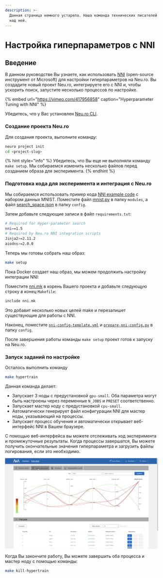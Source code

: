 ```yaml
---
description: >-
  Данная страница немного устарела. Наша команда технических писателей работает
  над ней.
---
```


# Настройка гиперпараметров с NNI

## Введение

В данном руководстве Вы узнаете, как использовать [NNI](https://github.com/microsoft/nni) \(open-source инструмент от Microsoft\) для настройки гиперпараметров на Neu.ro. Вы создадите новый проект Neu.ro, интегрируете его с NNI и, чтобы ускорить поиск, запустите несколько процессов по настройке.

{% embed url="https://vimeo.com/417956858" caption="Hyperparameter Tuning with NNI" %}

Убедитесь, что у Вас установлен [Neu.ro CLI](../getting-started.md#installing-cli).

### Создание проекта Neu.ro

Для создания проекта, выполните команду:

```bash
neuro project init
cd <project-slug>
```

{% hint style="info" %}
Убедитесь, что Вы еще не выполняли команду `make setup`. Мы собираемся изменить несколько файлов перед созданием образа для эксперимента.
{% endhint %}

### Подготовка кода для эксперимента и интеграция с Neu.ro

Мы собираемся использовать пример кода [NNI example code](https://github.com/microsoft/nni/tree/master/examples/trials/mnist-tfv2) с набором данных MNIST. Поместите файл [mnist.py](https://github.com/microsoft/nni/blob/master/examples/trials/mnist-tfv2/mnist.py) в папку `modules`, а файл [search\_space.json](https://github.com/microsoft/nni/blob/master/examples/trials/mnist-tfv2/search_space.json) в папку `config`.

Затем добавьте следующие записи в файл `requirements.txt`:

```bash
# Required for Hyper-parameter search
nni==1.5
# Required by Neu.ro NNI integration scripts
Jinja2>=2.11.2
aiodns>=2.0.0
```

Теперь мы готовы собрать наш образ:

```bash
make setup
```

Пока Docker создает наш образ, мы можем продолжить настройку интеграции NNI:

Поместите [nni.mk](https://github.com/neuromation/ml-recipe-nni/blob/master/nni.mk) в корень Вашего проекта и добавьте следующую строку _в конец_ `Makefile`:

```bash
include nni.mk
```

Это добавит несколько новых целей make и перезапишет существующие для работы с NNI.

Наконец, поместите [`nni-config-template.yml`](https://github.com/neuromation/ml-recipe-nni/blob/master/config/nni-config-template.yml) и [`prepare-nni-config.py`](https://github.com/neuromation/ml-recipe-nni/blob/master/config/prepare-nni-config.py) в папку `config`.

После завершения работы команды `make setup` проект готов к запуску на Neu.ro.

### Запуск заданий по настройке

Осталось выполнить команду

```bash
make hypertrain
```

Данная команда делает:

* Запускает 3 ноды с предустановкой `gpu-small`. Оба параметра могут быть настроены через переменные `N_JOBS` и `PRESET` соответственно.
* Запускает мастер ноду с предустановкой `cpu-small`.
* Автоматически генерирует файл конфигурации NNI для мастер ноды, указывающий на процессы.
* Запускает процесс обучения и автоматически открывает веб-интерфейс NNI в Вашем браузере.

С помощью веб-интерфейса вы можете отслеживать ход эксперимента и промежуточные результаты. Когда процессы завершатся, Вы можете получить окончательные значения гиперпараметра и загрузить файлы логирования, если это необходимо.

![NNI Hyperparameter Tuning GUI](../.gitbook/assets/screen-shot-2020-05-12-at-12.43.02-pm.png)

Когда Вы закончите работу, Вы можете завершить оба процесса и мастер ноду с помощью команды:

```bash
make kill-hypertrain
```

